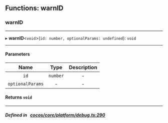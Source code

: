## Functions: warnID

### warnID


___
▸ **warnID**<`void`\>(`id: number, optionalParams: undefined`): `void`
___


#### Parameters

| Name | Type | Description |
| :------: | :------: | :------: |
| `id` | `number` | - |
| `optionalParams` | - | - |

#### Returns `void` 
___


##### Defined in &nbsp;   [cocos/core/platform/debug.ts:290](https://github.com/cocos-creator/engine/blob/c7bf6b8a9/cocos/core/platform/debug.ts#L290)&nbsp;
